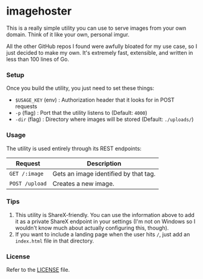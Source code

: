 # imagehoster
This is a really simple utility you can use to serve images from your own domain. Think of it like your own, personal imgur.

All the other GitHub repos I found were awfully bloated for my use case, so I just decided to make my own. It's extremely fast, extensible, and written in less than 100 lines of Go.

### Setup
Once you build the utility, you just need to set these things:

 * `$USAGE_KEY` (env) : Authorization header that it looks for in POST requests
 * `-p` (flag) : Port that the utility listens to (Default: `4000`)
 * `-dir` (flag) : Directory where images will be stored (Default: `./uploads/`)

### Usage
The utility is used entirely through its REST endpoints:

| Request        | Description                           |
|----------------|---------------------------------------|
| `GET /:image`  | Gets an image identified by that tag. |
| `POST /upload` | Creates a new image.                  |

### Tips
1. This utility is ShareX-friendly. You can use the information above to add it as a private ShareX endpoint in your settings (I'm not on Windows so I wouldn't know much about actually configuring this, though).
2. If you want to include a landing page when the user hits `/`, just add an `index.html` file in that directory.

### License
Refer to the [LICENSE](LICENSE) file.
